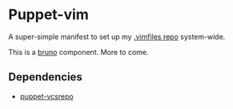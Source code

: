 # Puppet-vim

A super-simple manifest to set up my [.vimfiles repo](http://github.com/vjt/vimfiles) system-wide.

This is a [bruno](http://github.com/vjt/puppet-bruno) component. More to come.

## Dependencies

* [puppet-vcsrepo](https://github.com/puppetlabs/puppetlabs-vcsrepo)
